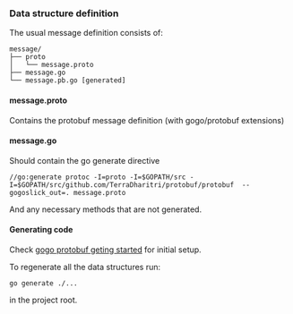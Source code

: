 ### Data structure definition ###

The usual message definition consists of:

```
message/
├── proto
│   └── message.proto
├── message.go
└── message.pb.go [generated]
```

#### message.proto ####

Contains the protobuf message definition (with gogo/protobuf extensions)

#### message.go ####

Should contain the go generate directive

```
//go:generate protoc -I=proto -I=$GOPATH/src -I=$GOPATH/src/github.com/TerraDharitri/protobuf/protobuf  --gogoslick_out=. message.proto
```

And any necessary methods that are not generated.

#### Generating code ####

Check [gogo protobuf geting started](https://github.com/TerraDharitri/protobuf#getting-started) for initial setup.

To regenerate all the data structures run:
```
go generate ./...
```
in the project root.

